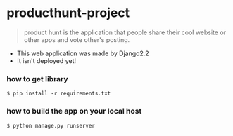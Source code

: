 # producthunt-project
> product hunt is the application that people share their cool website or other apps and vote other's posting.
- This web application was made by Django2.2
- It isn't deployed yet!
### how to get library
```
$ pip install -r requirements.txt
```
### how to build the app on your local host
```
$ python manage.py runserver
```
